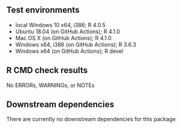 ## Test environments
* local Windows 10 x64, i386; R 4.0.5
* Ubuntu 18.04 (on GitHub Actions); R 4.1.0
* Mac OS X (on GitHub Actions); R 4.1.0
* Windows x64, i386 (on GitHub Actions); R 3.6.3
* Windows x64 (on GitHub Actions); R devel

## R CMD check results
No ERRORs, WARNINGs, or NOTEs

## Downstream dependencies
There are currently no downstream dependencies for this package
